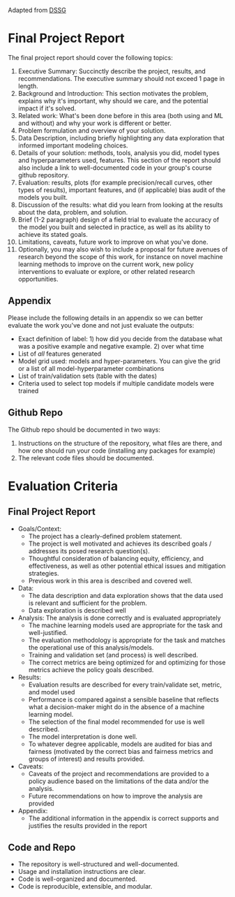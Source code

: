 Adapted from [DSSG](https://github.com/dssg/mlforpublicpolicylab/blob/8ff06d1b7803ea2a23bcff99d698758528f7ff68/project/final_project_report.md)

# Final Project Report

The final project report should cover the following topics:

1. Executive Summary: Succinctly describe the project, results, and recommendations. The executive summary should not exceed 1 page in length.
1. Background and Introduction: This section motivates the problem, explains why it's important, why should we care, and the potential impact if it's solved.
1. Related work: What's been done before in this area (both using and ML and without) and why your work is different or better.
1. Problem formulation and overview of your solution.
1. Data Description, including briefly highlighting any data exploration that informed important modeling choices.
1. Details of your solution: methods, tools, analysis you did, model types and hyperparameters used, features. This section of the report should also include a link to well-documented code in your group's course github repository.
1. Evaluation: results, plots (for example precision/recall curves, other types of results), important features, and (if applicable) bias audit of the models you built.
1. Discussion of the results: what did you learn from looking at the results about the data, problem, and solution.
1. Brief (1-2 paragraph) design of a field trial to evaluate the accuracy of the model you built and selected in practice, as well as its ability to achieve its stated goals.
1. Limitations, caveats, future work to improve on what you've done.
1. Optionally, you may also wish to include a proposal for future avenues of research beyond the scope of this work, for instance on novel machine learning methods to improve on the current work, new policy interventions to evaluate or explore, or other related research opportunities.

## Appendix
Please include the following details in an appendix so we can better evaluate the work you've done and not just evaluate the outputs:

- Exact definition of label: 1) how did you decide from the database what was a positive example and negative example. 2) over what time
- List of *all* features generated
- Model grid used: models and hyper-parameters. You can give the grid or a list of all model-hyperparameter combinations
- List of train/validation sets (table with the dates)
- Criteria used to select top models if multiple candidate models were trained

## Github Repo
The Github repo should be documented in two ways:

1. Instructions on the structure of the repository, what files are there, and how one should run your code (installing any packages for example)
1. The relevant code files should be documented.

# Evaluation Criteria

## Final Project Report

- Goals/Context:
    - The project has a clearly-defined problem statement.
    - The project is well motivated and achieves its described goals / addresses its posed research question(s).
    - Thoughtful consideration of balancing equity, efficiency, and effectiveness, as well as other potential ethical issues and mitigation strategies.
    - Previous work in this area is described and covered well.
- Data:
    - The data description and data exploration shows that the data used is relevant and sufficient for the problem.
    - Data exploration is described well
- Analysis: The analysis is done correctly and is evaluated appropriately
    - The machine learning models used are appropriate for the task and well-justified.
    - The evaluation methodology is appropriate for the task and matches the operational use of this analysis/models.
    - Training and validation set (and process) is well described.
    - The correct metrics are being optimized for and optimizing for those metrics achieve the policy goals described.
- Results:
    - Evaluation results are described for every train/validate set, metric, and model used
    - Performance is compared against a sensible baseline that reflects what a decision-maker might do in the absence of a machine learning model.
    - The selection of the final model recommended for use is well described.
    - The model interpretation is done well.
    - To whatever degree applicable, models are audited for bias and fairness (motivated by the correct bias and fairness metrics and groups of interest) and results provided.
- Caveats:
    - Caveats of the project and recommendations are provided to a policy audience based on the limitations of the data and/or the analysis.
    - Future recommendations on how to improve the analysis are provided
- Appendix:
  - The additional information in the appendix is correct supports and justifies the results provided in the report

## Code and Repo

- The repository is well-structured and well-documented.
- Usage and installation instructions are clear.
- Code is well-organized and documented.
- Code is reproducible, extensible, and modular.
